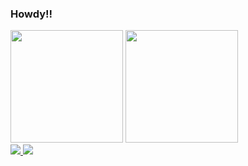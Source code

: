 ### Howdy!!

<div>
  <img height="180em" src="https://github-readme-stats.vercel.app/api?username=cauas&theme=react&show_icons=true">
  <img height="180em" src="https://github-readme-stats.vercel.app/api/top-langs/?username=cauas&&theme=react&layout=compact">
</div>

<div>
  <a href="https://www.linkedin.com/in/caligiuri-cau%C3%A3-dos-santos-872790a4/">
    <img atl="linkdein" src="https://img.shields.io/badge/LinkedIn-0077B5?style=for-the-badge&logo=linkedin&logoColor=white" />  
  <a/>
  <a href="mailto:kalikaua@gmail.com">
    <img atl="gmail" src="https://img.shields.io/badge/Gmail-D14836?style=for-the-badge&logo=gmail&logoColor=white">
  <a/>
</div>




